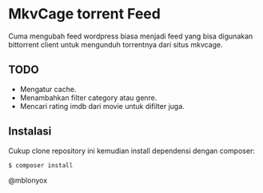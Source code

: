 # MkvCage torrent Feed
Cuma mengubah feed wordpress biasa menjadi feed yang bisa digunakan bittorrent client untuk mengunduh torrentnya dari situs mkvcage.

## TODO
* Mengatur cache.
* Menambahkan filter category atau genre.
* Mencari rating imdb dari movie untuk difilter juga.

## Instalasi
Cukup clone repository ini kemudian install dependensi dengan composer:

```
$ composer install
```

@mblonyox
